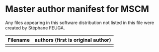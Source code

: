 # Master author manifest for MSCM

Any files appearing in this software distribution not listed in this file were created by Stéphane FEUGA.

| Filename    | authors (first is original author)  |
|-------------|-------------------------------------|
|             |                                     |
